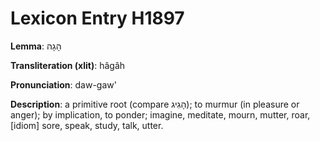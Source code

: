 # Lexicon Entry H1897

**Lemma**: הָגָה

**Transliteration (xlit)**: hâgâh

**Pronunciation**: daw-gaw'

**Description**:
a primitive root (compare הָגִיג); to murmur (in pleasure or anger); by implication, to ponder; imagine, meditate, mourn, mutter, roar, [idiom] sore, speak, study, talk, utter.
